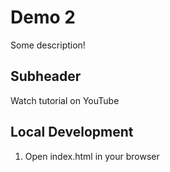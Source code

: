 # Demo 2

Some description!

## Subheader

Watch tutorial on YouTube

## Local Development

1. Open index.html in your browser

